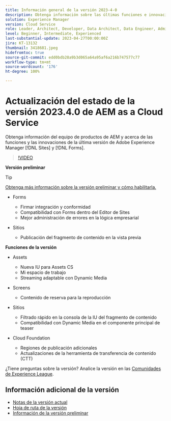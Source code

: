 ```yaml
---
title: Información general de la versión 2023-4-0
description: Obtenga información sobre las últimas funciones e innovaciones de la versión 2023-2-0 para Adobe Experience Manager [!DNL Forms] y [!DNL Sites].
solution: Experience Manager
version: Cloud Service
role: Leader, Architect, Developer, Data Architect, Data Engineer, Admin, User
level: Beginner, Intermediate, Experienced
last-substantial-update: 2023-04-27T00:00:00Z
jira: KT-13132
thumbnail: 3418681.jpeg
hidefromtoc: true
source-git-commit: edd0bdb28a9b3d065a64a95af6a216b747577c77
workflow-type: tm+mt
source-wordcount: '176'
ht-degree: 100%

---
```


# Actualización del estado de la versión 2023.4.0 de AEM as a Cloud Service

Obtenga información del equipo de productos de AEM y acerca de las funciones y las innovaciones de la última versión de Adobe Experience Manager [!DNL Sites] y [!DNL Forms].

>[!VIDEO](https://video.tv.adobe.com/v/3418681/?learn=on)

**Versión preliminar**

>[!TIP]
>
>[Obtenga más información sobre la versión preliminar y cómo habilitarla.](https://experienceleague.adobe.com/docs/experience-manager-cloud-service/content/release-notes/prerelease.html?lang=es)

* Forms
   * Firmar integración y conformidad
   * Compatibilidad con Forms dentro del Editor de Sites
   * Mejor administración de errores en la lógica empresarial

* Sitios
   * Publicación del fragmento de contenido en la vista previa

**Funciones de la versión**

* Assets
   * Nueva IU para Assets CS
   * Mi espacio de trabajo
   * Streaming adaptable con Dynamic Media

* Screens
   * Contenido de reserva para la reproducción

* Sitios
   * Filtrado rápido en la consola de la IU del fragmento de contenido
   * Compatibilidad con Dynamic Media en el componente principal de teaser

* Cloud Foundation
   * Regiones de publicación adicionales
   * Actualizaciones de la herramienta de transferencia de contenido (CTT)

¿Tiene preguntas sobre la versión?  Analice la versión en las [Comunidades de Experience League](https://adobe.ly/3KCfab0).

## Información adicional de la versión

* [Notas de la versión actual](https://experienceleague.adobe.com/docs/experience-manager-cloud-service/content/release-notes/home.html?lang=es)
* [Hoja de ruta de la versión](https://experienceleague.adobe.com/docs/experience-manager-release-information/aem-release-updates/update-releases-roadmap.html?lang=es)
* [Información de la versión preliminar](https://experienceleague.adobe.com/docs/experience-manager-cloud-service/content/release-notes/prerelease.html?lang=es)
